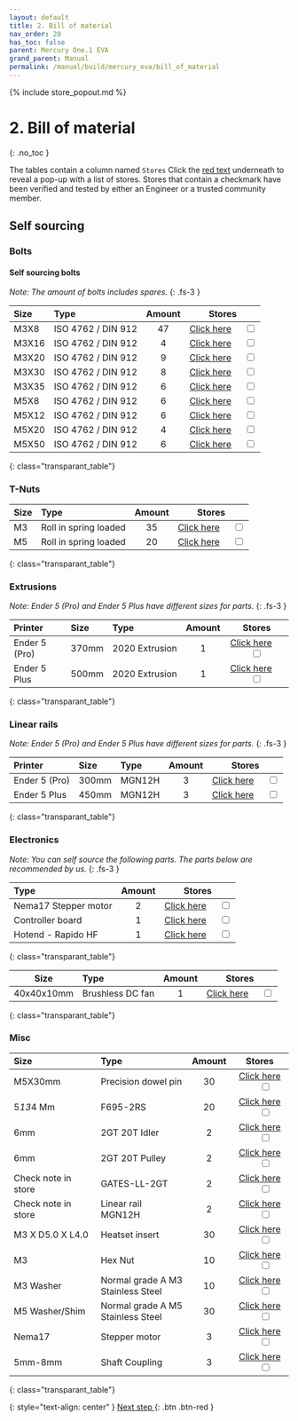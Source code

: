 ```yaml
---
layout: default
title: 2. Bill of material
nav_order: 20
has_toc: false
parent: Mercury One.1 EVA
grand_parent: Manual
permalink: /manual/build/mercury_eva/bill_of_material
---
```


{% include store_popout.md %}

# 2. Bill of material
{: .no_toc }

The tables contain a column named `Stores` Click the [red text](#) underneath to reveal a pop-up with a list of stores. Stores that contain a checkmark <i class="bi bi-check-all"></i> have been verified and tested by either an Engineer or a trusted community member.

## Self sourcing

### Bolts

#### Self sourcing bolts

*Note: The amount of bolts includes spares.*
{: .fs-3 }

| Size  | Type                            | Amount |                           Stores                            |
|:------|:--------------------------------|:------:|:-----------------------------------------------------------:|
| M3X8  | <nobr>ISO 4762 / DIN 912</nobr> |   47   |   [Click here](#m3x8_912)  &emsp; <input type="checkbox">   |
| M3X16 | <nobr>ISO 4762 / DIN 912</nobr> |   4    |  [Click here](#m3x16_7991) &emsp; <input type="checkbox">   |
| M3X20 | <nobr>ISO 4762 / DIN 912</nobr> |   9    |  [Click here](#m3x20_7991) &emsp; <input type="checkbox">   |
| M3X30 | <nobr>ISO 4762 / DIN 912</nobr> |   8    |  [Click here](#m3x30_7991) &emsp; <input type="checkbox">   |
| M3X35 | <nobr>ISO 4762 / DIN 912</nobr> |   6    |  [Click here](#m3x35_7991) &emsp; <input type="checkbox">   |
| M5X8  | <nobr>ISO 4762 / DIN 912</nobr> |   6    | [Click here](#m5x8_912_SHCS) &emsp; <input type="checkbox"> |
| M5X12 | <nobr>ISO 4762 / DIN 912</nobr> |   6    |   [Click here](#m5x12_912) &emsp; <input type="checkbox">   |
| M5X20 | <nobr>ISO 4762 / DIN 912</nobr> |   4    |   [Click here](#m5x20_912) &emsp; <input type="checkbox">   |
| M5X50 | <nobr>ISO 4762 / DIN 912</nobr> |   6    |   [Click here](#m5x50_912) &emsp; <input type="checkbox">   |
{: class="transparant_table"}

### T-Nuts

| Size | Type                               | Amount |                            Stores                            |
|:-----|:-----------------------------------|:------:|:------------------------------------------------------------:|
| M3   | <nobr>Roll in spring loaded</nobr> |   35   | [Click here](#m3_rollin_tnut) &emsp; <input type="checkbox"> |
| M5   | <nobr>Roll in spring loaded</nobr> |   20   | [Click here](#m5_rollin_tnut) &emsp; <input type="checkbox"> |
{: class="transparant_table"}

### Extrusions
*Note: Ender 5 (Pro) and Ender 5 Plus have different sizes for parts.*
{: .fs-3 }

| Printer       | Size  | Type                        | Amount |                            Stores                            |
|:--------------|:------|:----------------------------|:------:|:------------------------------------------------------------:|
| Ender 5 (Pro) | 370mm | <nobr>2020 Extrusion</nobr> |   1    | [Click here](#extrusion_2020) &emsp; <input type="checkbox"> |
| Ender 5 Plus  | 500mm | <nobr>2020 Extrusion</nobr> |   1    | [Click here](#extrusion_2020) &emsp; <input type="checkbox"> |
{: class="transparant_table"}

### Linear rails
*Note: Ender 5 (Pro) and Ender 5 Plus have different sizes for parts.*
{: .fs-3 }

| Printer       | Size  | Type                                 | Amount |                          Stores                          |
|:--------------|:------|:-------------------------------------|:------:|:--------------------------------------------------------:|
| Ender 5 (Pro) | 300mm | <nobr>MGN12H</nobr> |   3    | [Click here](#MGN12mm) &emsp; <input type="checkbox"> |
| Ender 5 Plus  | 450mm | <nobr>MGN12H</nobr> |   3    | [Click here](#MGN12mm) &emsp; <input type="checkbox"> |
{: class="transparant_table"}

### Electronics
*Note: You can self source the following parts. The parts below are recommended by us.*
{: .fs-3 }

| Type                              | Amount |                               Stores                               |
|:----------------------------------|:------:|:------------------------------------------------------------------:|
| <nobr>Nema17 Stepper motor</nobr> |   2    | [Click here](#nema17_stepper_motor) &emsp; <input type="checkbox"> |
| <nobr>Controller board</nobr>     |   1    | [Click here](#printer_motherboard) &emsp; <input type="checkbox">  |
| <nobr>Hotend - Rapido HF</nobr>   |   1    |    [Click here](#rapido_hotend) &emsp; <input type="checkbox">     |
{: class="transparant_table"}

| Size | Type                              | Amount |                               Stores                               |
|:----:|:----------------------------------|:------:|:------------------------------------------------------------------:|
| 40x40x10mm | <nobr>Brushless DC fan</nobr> |   1    | [Click here](#Gdstime_4010) &emsp; <input type="checkbox"> |
{: class="transparant_table"}


### Misc

| Size                          | Type                                                             | Amount |                                   Stores                                   |
|:------------------------------|:-----------------------------------------------------------------|:------:|:--------------------------------------------------------------------------:|
| <nobr>M5X30mm</nobr>          | Precision dowel pin                                              |   30   | [Click here](#m5_30_Precision_dowel_pin)    &emsp; <input type="checkbox"> |
| <nobr>5*13*4 Mm</nobr>        | F695-2RS                                                         |   20   |  [Click here](#f695_2rs_flangebearing)    &emsp; <input type="checkbox">   |
| 6mm                           | 2GT 20T Idler                                                    |   2    |      [Click here](#2gt_teeth_idler)    &emsp; <input type="checkbox">      |
| 6mm                           | 2GT 20T Pulley                                                   |   2    |     [Click here](#2gt_teeth_pulley)    &emsp; <input type="checkbox">      |
| Check note in store           | GATES-LL-2GT                                                     |   2    |      [Click here](#gates_belts_6mm)    &emsp; <input type="checkbox">      |
| Check note in store           | Linear rail MGN12H                                               |   2    |          [Click here](#MGN12mm)    &emsp; <input type="checkbox">          |
| <nobr>M3 X D5.0 X L4.0</nobr> | Heatset insert                                                   |   30   |      [Click here](#heatset_insert)    &emsp; <input type="checkbox">       |
| <nobr>M3</nobr>               | Hex Nut                                                          |   10   |        [Click here](#m3_hex_nut)    &emsp; <input type="checkbox">         |
| M3 Washer                     | <nobr>Normal grade A M3 </nobr><br><nobr>Stainless Steel </nobr> |   10   |      [Click here](#plain_m3_washer)   &emsp; <input type="checkbox">       |
| M5 Washer/Shim                | <nobr>Normal grade A M5 </nobr><br><nobr>Stainless Steel </nobr> |   30   |      [Click here](#plain_m5_washer)   &emsp; <input type="checkbox">       |
| Nema17                        | Stepper motor                                                    |   3    |       [Click here](#nema17_zaxis)     &emsp; <input type="checkbox">       |
| 5mm-8mm                       | Shaft Coupling                                                   |   3    |      [Click here](#stepper_coupler)   &emsp; <input type="checkbox">       |
{: class="transparant_table"}

{: style="text-align: center" }
<span class="fs-8">
[Next step <i class="bi bi-arrow-return-right"></i>](/manual/build/mercury_eva/printed_files){: .btn .btn-red }
</span>